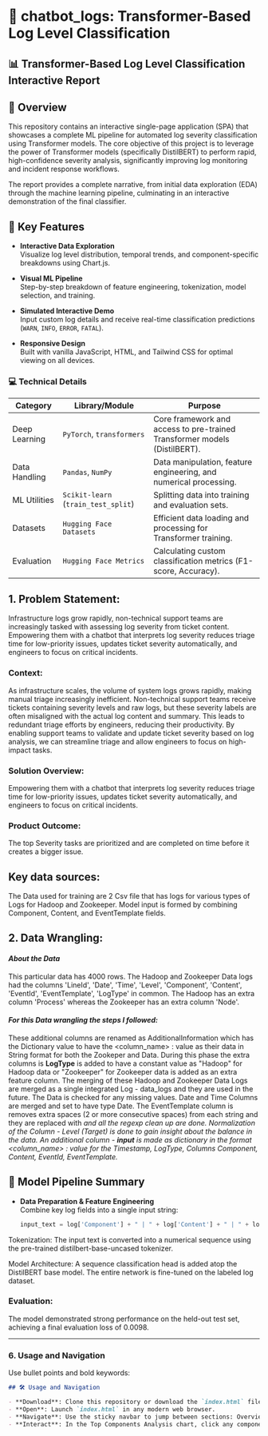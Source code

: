# 🤖 chatbot_logs: Transformer-Based Log Level Classification

## 📊 Transformer-Based Log Level Classification Interactive Report

## 📘 Overview
This repository contains an interactive single-page application (SPA) that showcases a complete ML pipeline for automated log severity classification using Transformer models.
The core objective of this project is to leverage the power of Transformer models (specifically DistilBERT) to perform rapid, high-confidence severity analysis, significantly improving log monitoring and incident response workflows.

The report provides a complete narrative, from initial data exploration (EDA) through the machine learning pipeline, culminating in an interactive demonstration of the final classifier.

## 🚀 Key Features

- **Interactive Data Exploration**  
  Visualize log level distribution, temporal trends, and component-specific breakdowns using Chart.js.

- **Visual ML Pipeline**  
  Step-by-step breakdown of feature engineering, tokenization, model selection, and training.

- **Simulated Interactive Demo**  
  Input custom log details and receive real-time classification predictions (`WARN`, `INFO`, `ERROR`, `FATAL`).

- **Responsive Design**  
  Built with vanilla JavaScript, HTML, and Tailwind CSS for optimal viewing on all devices.


### 💻 Technical Details
| Category       | Library/Module                | Purpose                                                                 |
|----------------|-------------------------------|-------------------------------------------------------------------------|
| Deep Learning  | `PyTorch`, `transformers`     | Core framework and access to pre-trained Transformer models (DistilBERT). |
| Data Handling  | `Pandas`, `NumPy`             | Data manipulation, feature engineering, and numerical processing.       |
| ML Utilities   | `Scikit-learn` (`train_test_split`) | Splitting data into training and evaluation sets.                  |
| Datasets       | `Hugging Face Datasets`       | Efficient data loading and processing for Transformer training.         |
| Evaluation     | `Hugging Face Metrics`        | Calculating custom classification metrics (F1-score, Accuracy).         |


## 1. Problem Statement:
Infrastructure logs grow rapidly, non-technical support teams are increasingly tasked with assessing log severity from ticket content. Empowering them with a chatbot that interprets log severity reduces triage time for low-priority issues, updates ticket severity automatically, and engineers to focus on critical incidents.

### Context:
As infrastructure scales, the volume of system logs grows rapidly, making manual triage increasingly inefficient. Non-technical support teams receive tickets containing severity levels and raw logs, but these severity labels are often misaligned with the actual log content and summary. This leads to redundant triage efforts by engineers, reducing their productivity. By enabling support teams to validate and update ticket severity based on log analysis, we can streamline triage and allow engineers to focus on high-impact tasks.

### Solution Overview:
Empowering them with a chatbot that interprets log severity reduces triage time for low-priority issues, updates ticket severity automatically, and engineers to focus on critical incidents.

### Product Outcome:
The top Severity tasks are  prioritized and are completed on time before it creates a bigger issue.

## Key data sources:
The Data used for training are 2 Csv file that has logs for various types of Logs for Hadoop and Zookeeper.
Model input is formed by combining Component, Content, and EventTemplate fields.

## 2. Data Wrangling:
####  <i> About the Data </i> 
This particular data has 4000 rows.
The Hadoop and Zookeeper Data logs had the columns 'LineId', 'Date', 'Time', 'Level', 'Component', 'Content', 'EventId', 'EventTemplate', 'LogType' in common. The Hadoop has an extra column 'Process' whereas the Zookeeper has an extra column 'Node'. 
####  <i>  For this Data wrangling the steps I followed:  </i> 
These additional columns are renamed as AdditionalInformation which has the Dictionary value to have the <column_name> : value as their data in String format for both the Zookeper and Data.
During this phase the extra columns is <b>LogType</b> is added to have a constant value as "Hadoop" for Hadoop data or "Zookeeper" for Zookeeper data is added as an extra feature column.
The merging of these Hadoop and Zookeeper Data Logs are merged as a single integrated Log - data_logs and they are used in the future. 
The Data is checked for any missing values. Date and Time Columns are merged and set to have type Date.
The EventTemplate column is removes extra spaces (2 or more consecutive spaces) from each string and they are replaced with <VAR> and all the regexp clean up are done.
Normalization of the Column - Level (Target) is done to gain insight about the balance in the data.
An additional column - <b>input</b> is made as dictionary in the format <column_name> : value for the Timestamp, LogType, Columns Component, Content, EventId, EventTemplate.

## 🧠 Model Pipeline Summary

- **Data Preparation & Feature Engineering**  
  Combine key log fields into a single input string:
  ```python
  input_text = log['Component'] + " | " + log['Content'] + " | " + log['EventTemplate']

Tokenization: The input text is converted into a numerical sequence using the pre-trained distilbert-base-uncased tokenizer.

Model Architecture: A sequence classification head is added atop the DistilBERT base model. The entire network is fine-tuned on the labeled log dataset.

### Evaluation: 
The model demonstrated strong performance on the held-out test set, achieving a final evaluation loss of 0.0098.


---

### 6. **Usage and Navigation**
Use bullet points and bold keywords:
```markdown
## 🛠 Usage and Navigation

- **Download**: Clone this repository or download the `index.html` file.
- **Open**: Launch `index.html` in any modern web browser.
- **Navigate**: Use the sticky navbar to jump between sections: Overview, Data Exploration, Model Pipeline, and Interactive Demo.
- **Interact**: In the Top Components Analysis chart, click any component bar to update the adjacent chart with its log level distribution.
